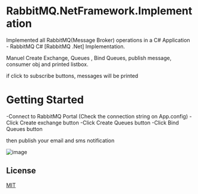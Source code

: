 # RabbitMQ.NetFramework.Implementation
Implemented all RabbitMQ(Message Broker) operations in a C# Application - RabbitMQ C# [RabbitMQ .Net] Implementation.

Manuel Create Exchange, Queues , Bind Queues, publish message, consumer obj and printed listbox. 

if click to subscribe buttons, messages will be printed

# Getting Started

-Connect to RabbitMQ Portal (Check the connection string on App.config)
-Click Create exchange button
-Click Create Queues button
-Click Bind Queues button

then publish your email and sms notification

![image](https://user-images.githubusercontent.com/58530739/195125953-df9ddca8-4e17-4a0e-af9c-5b408d4f1129.png)


## License
[MIT](https://choosealicense.com/licenses/mit/)
